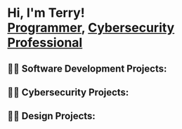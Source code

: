 <h1>Hi, I'm Terry! <br/><a href="https://github.com/tltaylor15">Programmer</a>, <a href="https://www.linkedin.com/in/tltaylor15/">Cybersecurity Professional</a></h1>

<h2>👨‍💻 Software Development Projects:</h2>



<h2>👨‍💻 Cybersecurity Projects:</h2>



<h2>👨‍💻 Design Projects:</h2>


<!--
**tltaylor15/tltaylor15** is a ✨ _special_ ✨ repository because its `README.md` (this file) appears on your GitHub profile.

Here are some ideas to get you started:

- 🔭 I’m currently working on ...
- 🌱 I’m currently learning ...
- 👯 I’m looking to collaborate on ...
- 🤔 I’m looking for help with ...
- 💬 Ask me about ...
- 📫 How to reach me: ...
- 😄 Pronouns: ...
- ⚡ Fun fact: ...
-->
